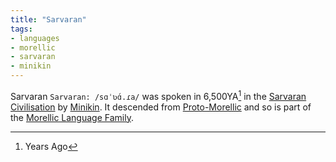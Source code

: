 ```yaml
---
title: "Sarvaran"
tags:
- languages
- morellic
- sarvaran
- minikin
---
```

Sarvaran `Sarvaran: /sɑˈʋɑ́.ɾa/` was spoken in 6,500YA[^1] in the [Sarvaran Civilisation](cultures/morellic/sarvara/sarvara.md) by [Minikin](fauna/2nd-realm/mammalia/minikin/minikin.md). It descended from [Proto-Morellic](languages/morellic/proto-morellic.md) and so is part of the [Morellic Language Family](languages/morellic/morellic-family.md).

[^1]: Years Ago